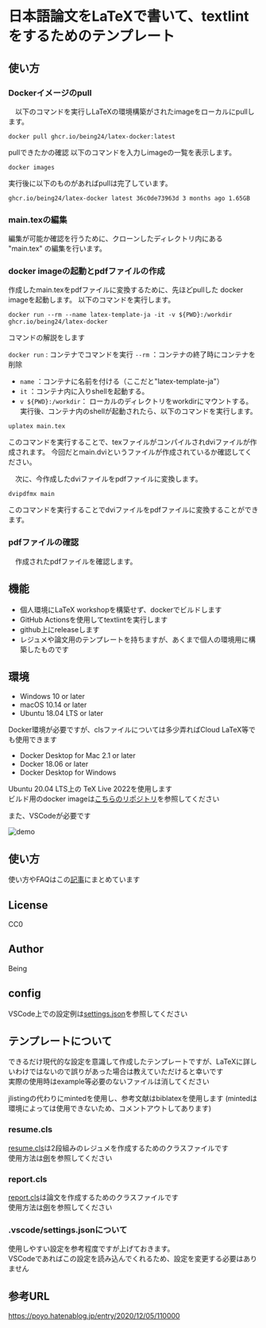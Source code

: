 # 日本語論文をLaTeXで書いて、textlintをするためのテンプレート

## 使い方
### Dockerイメージのpull
　以下のコマンドを実行しLaTeXの環境構築がされたimageをローカルにpullします。

```
docker pull ghcr.io/being24/latex-docker:latest
```
pullできたかの確認
以下のコマンドを入力しimageの一覧を表示します。  
```
docker images
```
実行後に以下のものがあればpullは完了しています。  
```
ghcr.io/being24/latex-docker latest 36c0de73963d 3 months ago 1.65GB
```
### main.texの編集
編集が可能か確認を行うために、クローンしたディレクトリ内にある "main.tex" の編集を行います。
### docker imageの起動とpdfファイルの作成
作成したmain.texをpdfファイルに変換するために、先ほどpullした docker imageを起動します。
以下のコマンドを実行します。
```
docker run --rm --name latex-template-ja -it -v ${PWD}:/workdir ghcr.io/being24/latex-docker
```
コマンドの解説をします

```docker run``` : コンテナでコマンドを実行
```--rm``` ：コンテナの終了時にコンテナを削除
- ```name``` ：コンテナに名前を付ける（ここだと"latex-template-ja"）
- ```it``` ：コンテナ内に入りshellを起動する。
- ```v ${PWD}:/workdir```： ローカルのディレクトリをworkdirにマウントする。
実行後、コンテナ内のshellが起動されたら、以下のコマンドを実行します。
```
uplatex main.tex
```
このコマンドを実行することで、texファイルがコンパイルされdviファイルが作成されます。
今回だとmain.dviというファイルが作成されているか確認してください。  

　次に、今作成したdviファイルをpdfファイルに変換します。  
```
dvipdfmx main
```
このコマンドを実行することでdviファイルをpdfファイルに変換することができます。
### pdfファイルの確認
　作成されたpdfファイルを確認します。
## 機能

* 個人環境にLaTeX workshopを構築せず、dockerでビルドします
* GitHub Actionsを使用してtextlintを実行します
* github上にreleaseします
* レジュメや論文用のテンプレートを持ちますが、あくまで個人の環境用に構築したものです

## 環境

* Windows 10 or later
* macOS 10.14 or later
* Ubuntu 18.04 LTS or later

Docker環境が必要ですが、clsファイルについては多少弄ればCloud LaTeX等でも使用できます

* Docker Desktop for Mac 2.1 or later
* Docker 18.06 or later
* Docker Desktop for Windows

Ubuntu 20.04 LTS上の TeX Live 2022を使用します  
ビルド用のdocker imageは[こちらのリポジトリ](https://github.com/being24/latex-docker)を参照してください

また、VSCodeが必要です

![demo](example/figures/screenshot.png)

## 使い方

使い方やFAQはこの[記事](https://zenn.dev/being/articles/how-to-use-my-latex)にまとめています

## License

CC0

## Author

Being

## config

VSCode上での設定例は[settings.json](.vscode/settings.json)を参照してください

## テンプレートについて

できるだけ現代的な設定を意識して作成したテンプレートですが、LaTeXに詳しいわけではないので誤りがあった場合は教えていただけると幸いです  
実際の使用時はexample等必要のないファイルは消してください

jlistingの代わりにmintedを使用し、参考文献はbiblatexを使用します
(mintedは環境によっては使用できないため、コメントアウトしてあります)

### resume.cls

[resume.cls](/classes/resume.cls)は2段組みのレジュメを作成するためのクラスファイルです  
使用方法は[例](/example/tex/resume_template.tex)を参照してください

### report.cls

[report.cls](/classes/report.cls)は論文を作成するためのクラスファイルです  
使用方法は[例](/example/tex/report_template.tex)を参照してください

### .vscode/settings.jsonについて

使用しやすい設定を参考程度ですが上げておきます。  
VSCodeであればこの設定を読み込んでくれるため、設定を変更する必要はありません

## 参考URL

<https://poyo.hatenablog.jp/entry/2020/12/05/110000>
